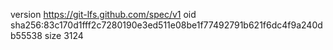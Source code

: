 version https://git-lfs.github.com/spec/v1
oid sha256:83c170d1fff2c7280190e3ed511e08be1f77492791b621f6dc4f9a240db55538
size 3124
